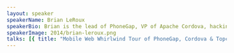 ```yaml
---
layout: speaker
speakerName: Brian LeRoux
speakerBio: Brian is the lead of PhoneGap, VP of Apache Cordova, hacking on Topcoat at Adobe, and partner at The Node Firm. An oldschool web hacker with a particular passion for JavaScript, mobile, and performance.</p><p>Brian takes very little seriously except possibly his deep passion for craft beer and all things Canada.
speakerImage: 2014/brian-leroux.png
talks: [{ title: "Mobile Web Whirlwind Tour of PhoneGap, Cordova & Topcoat", abstract: "Mobile is on the rise, and with it comes mobile web technology. The past year has seen tremendous adoption of the free/open source PhoneGap project with over 1 million downloads. Building fast and clean apps has never been easier thanks to a new CSS library from Adobe called Topcoat.</p><p>In this talk, Brian will demonstrate how to quickly build a mobile application using PhoneGap with Topcoat, how it all works under the hood, how it relates to Apache Cordova, and where the project is going in the coming year.", link: 'https://www.youtube.com/embed/lSUJiHxAVw8' }]
---
```

